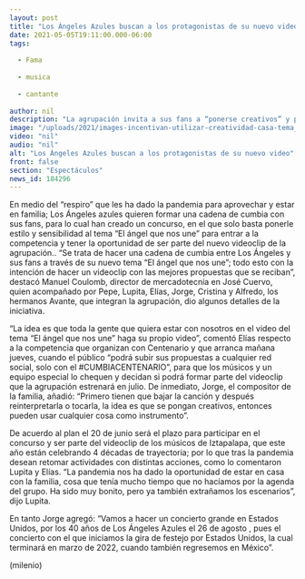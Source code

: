 ```yaml
---
layout: post
title: "Los Ángeles Azules buscan a los protagonistas de su nuevo video"
date: 2021-05-05T19:11:00.000-06:00
tags:
  
  - Fama
  
  - musica
  
  - cantante
  
author: nil
description: "La agrupación invita a sus fans a “ponerse creativos” y participar en el concurso para ser parte del videoclip del tema “El ángel que nos une” "
image: "/uploads/2021/images-incentivan-utilizar-creatividad-casa-tema_204_42_752_468.jpeg"
video: "nil"
audio: "nil"
alt: "Los Ángeles Azules buscan a los protagonistas de su nuevo video"
front: false
section: "Espectáculos"
news_id: 184296
---
```


En medio del “respiro” que les ha dado la pandemia para aprovechar y estar en familia; Los Ángeles azules quieren formar una cadena de cumbia con sus fans, para lo cual han creado un concurso, en el que solo basta ponerle estilo y sensibilidad al tema “El ángel que nos une” para entrar a la competencia y tener la oportunidad de ser parte del nuevo videoclip de la agrupación.. “Se trata de hacer una cadena de cumbia entre Los Ángeles y sus fans a través de su nuevo tema “El ángel que nos une”; todo esto con la intención de hacer un videoclip con las mejores propuestas que se reciban”, destacó Manuel Coulomb, director de mercadotecnia en José Cuervo, quien acompañado por Pepe, Lupita, Elías, Jorge, Cristina y Alfredo, los hermanos Avante, que integran la agrupación, dio algunos detalles de la iniciativa. 

“La idea es que toda la gente que quiera estar con nosotros en el video del tema “El ángel que nos une” haga su propio video”, comentó Elías respecto a la competencia que organizan con Centenario y que arranca mañana jueves, cuando el público “podrá subir sus propuestas a cualquier red social, solo con el #CUMBIACENTENARIO”, para que los músicos y un equipo especial lo chequen y decidan si podrá formar parte del videoclip que la agrupación estrenará en julio. De inmediato, Jorge, el compositor de la familia, añadió: “Primero tienen que bajar la canción y después reinterpretarla o tocarla, la idea es que se pongan creativos, entonces pueden usar cualquier cosa como instrumento”. 

De acuerdo al plan el 20 de junio será el plazo para participar en el concurso y ser parte del videoclip de los músicos de Iztapalapa, que este año están celebrando 4 décadas de trayectoria; por lo que tras la pandemia desean retomar actividades con distintas acciones, como lo comentaron Lupita y Elías. “La pandemia nos ha dado la oportunidad de estar en casa con la familia, cosa que tenía mucho tiempo que no hacíamos por la agenda del grupo. Ha sido muy bonito, pero ya también extrañamos los escenarios”, dijo Lupita. 

En tanto Jorge agregó: “Vamos a hacer un concierto grande en Estados Unidos, por los 40 años de Los Ángeles Azules el 26 de agosto , pues el concierto con el que iniciamos la gira de festejo por Estados Unidos, la cual terminará en marzo de 2022, cuando también regresemos en México”. 

(milenio)